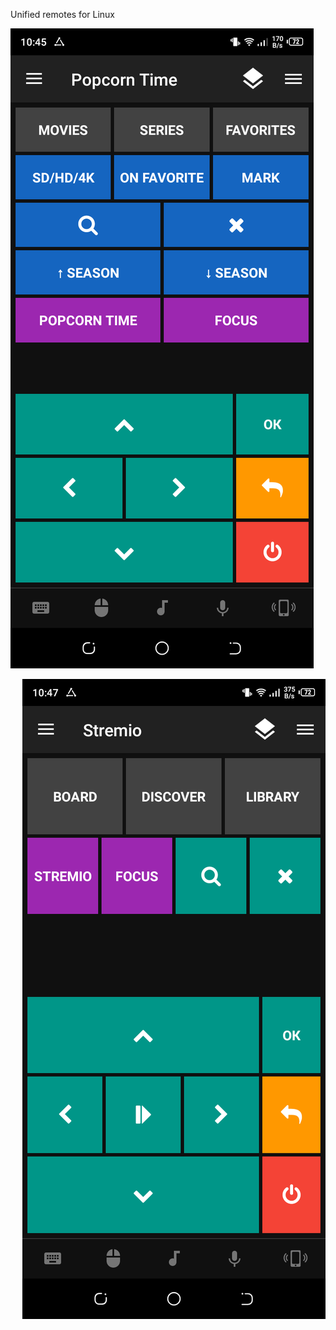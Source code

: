 Unified remotes for Linux

<p align="left">
  <img src="https://raw.githubusercontent.com/varlesh/unified-remotes/main/PopcornTimeMPV/Screenshot.png" alt="screenshot"/>
</p>
<p align="right">
  <img src="https://raw.githubusercontent.com/varlesh/unified-remotes/main/Stremio/Screenshot.png" alt="screenshot"/>
</p>
